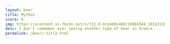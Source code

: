 ```yaml
---
layout: beer
title: Mythos
score: 6
img: https://scontent.xx.fbcdn.net/v/t31.0-0/p480x480/10865944_10153118627183745_3452701286868348707_o.jpg?oh=121bb33ccb190341497f8d9816fa4e45&oe=5908FB76
desc: I don't remember ever seeing another type of beer in Greece
permalink: /beer/:title.html
---
```

